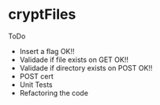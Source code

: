 # cryptFiles

ToDo

- Insert a flag OK!!
- Validade if file exists on GET OK!!
- Validade if directory exists on POST OK!!
- POST cert
- Unit Tests
- Refactoring the code